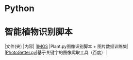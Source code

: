 # Python
# 智能植物识别脚本

|文件(夹)      |内容|
|[IMGS](IMGS) |Plant.py图像识别脚本 + 图片数据训练集|
|[PhotoGetter.py](PhotoGetter)|基于关键字的图像爬取工具（百度）|
